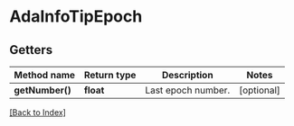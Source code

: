 # AdaInfoTipEpoch

## Getters

Method name | Return type | Description | Notes
------------ | ------------- | ------------- | -------------
**getNumber()** | **float** | Last epoch number. | [optional]

[[Back to Index]](../index.md)
